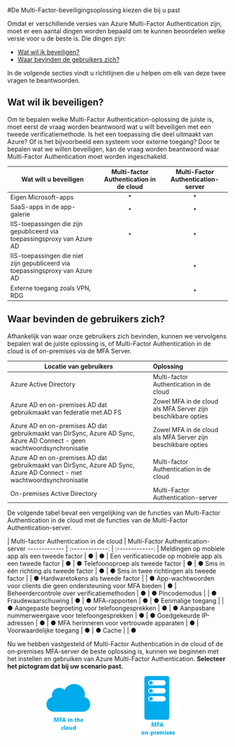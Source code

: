 <properties 
    pageTitle="Azure Multi-Factor Authentication - Aan de slag"
    description="Kies de Multi-Factor Authentication-beveiligingsoplossing die bij u past door uzelf de vraag te stellen: 'Wat wil ik beveiligen en waar bevinden zich mijn gebruikers?'.  Kies vervolgens de cloud, MFA-Server of AD FS."
    services="multi-factor-authentication"
    documentationCenter=""
    authors="kgremban"
    manager="femila"
    editor="curtland"/>

<tags
    ms.service="multi-factor-authentication"
    ms.workload="identity"
    ms.tgt_pltfrm="na"
    ms.devlang="na"
    ms.topic="get-started-article"
    ms.date="08/15/2016"
    ms.author="kgremban"/>


#De Multi-Factor-beveiligingsoplossing kiezen die bij u past

Omdat er verschillende versies van Azure Multi-Factor Authentication zijn, moet er een aantal dingen worden bepaald om te kunnen beoordelen welke versie voor u de beste is.  Die dingen zijn:

-   [Wat wil ik beveiligen?](#what-am-i-trying-to-secure)
-   [Waar bevinden de gebruikers zich?](#where-are-the-users-located)

In de volgende secties vindt u richtlijnen die u helpen om elk van deze twee vragen te beantwoorden.

## Wat wil ik beveiligen?

Om te bepalen welke Multi-Factor Authentication-oplossing de juiste is, moet eerst de vraag worden beantwoord wat u wilt beveiligen met een tweede verificatiemethode.  Is het een toepassing die deel uitmaakt van Azure?  Of is het bijvoorbeeld een systeem voor externe toegang?  Door te bepalen wat we willen beveiligen, kan de vraag worden beantwoord waar Multi-Factor Authentication moet worden ingeschakeld.  


Wat wilt u beveiligen| Multi-factor Authentication in de cloud|Multi-Factor Authentication-server
------------- | :-------------: | :-------------: |
Eigen Microsoft-apps|* |* |
SaaS-apps in de app-galerie|* |* |
IIS-toepassingen die zijn gepubliceerd via toepassingsproxy van Azure AD|* |* |
IIS-toepassingen die niet zijn gepubliceerd via toepassingsproxy van Azure AD | |* |
Externe toegang zoals VPN, RDG| |* |



## Waar bevinden de gebruikers zich?

Afhankelijk van waar onze gebruikers zich bevinden, kunnen we vervolgens bepalen wat de juiste oplossing is, of Multi-Factor Authentication in de cloud is of on-premises via de MFA Server.



Locatie van gebruikers| Oplossing
------------- | :------------- |
Azure Active Directory| Multi-factor Authentication in de cloud|
Azure AD en on-premises AD dat gebruikmaakt van federatie met AD FS| Zowel MFA in de cloud als MFA Server zijn beschikbare opties
Azure AD en on-premises AD dat gebruikmaakt van DirSync, Azure AD Sync, Azure AD Connect - geen wachtwoordsynchronisatie|Zowel MFA in de cloud als MFA Server zijn beschikbare opties
Azure AD en on-premises AD dat gebruikmaakt van DirSync, Azure AD Sync, Azure AD Connect - met wachtwoordsynchronisatie|Multi-factor Authentication in de cloud
On-premises Active Directory|Multi-Factor Authentication-server

De volgende tabel bevat een vergelijking van de functies van Multi-Factor Authentication in de cloud met de functies van de Multi-Factor Authentication-server.

 | Multi-factor Authentication in de cloud | Multi-Factor Authentication-server
------------- | :-------------: | :-------------: |
Meldingen op mobiele app als een tweede factor | ● | ● |
Een verificatiecode op mobiele app als een tweede factor | ● | ●
Telefoonoproep als tweede factor | ● | ●
Sms in één richting als tweede factor | ● | ●
Sms in twee richtingen als tweede factor |  | ●
Hardwaretokens als tweede factor |  | ●
App-wachtwoorden voor clients die geen ondersteuning voor MFA bieden | ● |  
Beheerdercontrole over verificatiemethoden | ● | ●
Pincodemodus |  | ●
Fraudewaarschuwing | ● | ●
MFA-rapporten | ● | ●
Eenmalige toegang |  | ●
Aangepaste begroeting voor telefoongesprekken | ● | ●
Aanpasbare nummerweergave voor telefoongesprekken | ● | ●
Goedgekeurde IP-adressen | ● | ●
MFA herinneren voor vertrouwde apparaten  | ● |  
Voorwaardelijke toegang | ● | ●
Cache |  | ●

Nu we hebben vastgesteld of Multi-Factor Authentication in de cloud of de on-premises MFA-server de beste oplossing is, kunnen we beginnen met het instellen en gebruiken van Azure Multi-Factor Authentication.   **Selecteer het pictogram dat bij uw scenario past.**

<center>




[![Cloud](./media/multi-factor-authentication-get-started/cloud2.png)](multi-factor-authentication-get-started-cloud.md)  &nbsp;&nbsp;&nbsp;&nbsp;&nbsp;&nbsp;&nbsp;&nbsp;&nbsp;&nbsp;&nbsp;&nbsp;&nbsp;&nbsp;&nbsp;&nbsp;&nbsp;&nbsp;&nbsp;&nbsp;&nbsp;&nbsp;&nbsp;&nbsp;&nbsp;[![Proofup](./media/multi-factor-authentication-get-started/server2.png)](multi-factor-authentication-get-started-server.md) &nbsp;&nbsp;&nbsp;&nbsp;&nbsp;
</center>



<!--HONumber=Sep16_HO4-->


